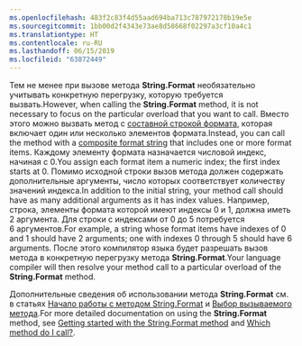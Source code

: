 ```yaml
---
ms.openlocfilehash: 483f2c83f4d55aad694ba713c787972178b19e5e
ms.sourcegitcommit: 1bb00d2f4343e73ae8d58668f02297a3cf10a4c1
ms.translationtype: HT
ms.contentlocale: ru-RU
ms.lasthandoff: 06/15/2019
ms.locfileid: "63872449"
---
```


<span data-ttu-id="69ee6-101">Тем не менее при вызове метода **String.Format** необязательно учитывать конкретную перегрузку, которую требуется вызвать.</span><span class="sxs-lookup"><span data-stu-id="69ee6-101">However, when calling the **String.Format** method, it is not necessary to focus on the particular overload that you want to call.</span></span> <span data-ttu-id="69ee6-102">Вместо этого можно вызвать метод с [составной строкой формата](~/docs/standard/base-types/composite-formatting.md), которая включает один или несколько элементов формата.</span><span class="sxs-lookup"><span data-stu-id="69ee6-102">Instead, you can call the method with a [composite format string](~/docs/standard/base-types/composite-formatting.md) that includes one or more format items.</span></span> <span data-ttu-id="69ee6-103">Каждому элементу формата назначается числовой индекс, начиная с 0.</span><span class="sxs-lookup"><span data-stu-id="69ee6-103">You assign each format item a numeric index; the first index starts at 0.</span></span> <span data-ttu-id="69ee6-104">Помимо исходной строки вызов метода должен содержать дополнительные аргументы, число которых соответствует количеству значений индекса.</span><span class="sxs-lookup"><span data-stu-id="69ee6-104">In addition to the initial string, your method call should have as many additional arguments as it has index values.</span></span> <span data-ttu-id="69ee6-105">Например, строка, элементы формата которой имеют индексы 0 и 1, должна иметь 2 аргумента. Для строки с индексами от 0 до 5 потребуется 6 аргументов.</span><span class="sxs-lookup"><span data-stu-id="69ee6-105">For example, a string whose format items have indexes of 0 and 1 should have 2 arguments; one with indexes 0 through 5 should have 6 arguments.</span></span> <span data-ttu-id="69ee6-106">После этого компилятор языка будет разрешать вызов метода в конкретную перегрузку метода **String.Format**.</span><span class="sxs-lookup"><span data-stu-id="69ee6-106">Your language compiler will then resolve your method call to a particular overload of the **String.Format** method.</span></span>   
 
<span data-ttu-id="69ee6-107">Дополнительные сведения об использовании метода **String.Format** см. в статьях [Начало работы с методом String.Format](#Starting) и [Выбор вызываемого метода](#FTaskList).</span><span class="sxs-lookup"><span data-stu-id="69ee6-107">For more detailed documentation on using the **String.Format** method, see [Getting started with the String.Format method](#Starting) and [Which method do I call?](#FTaskList).</span></span>    
